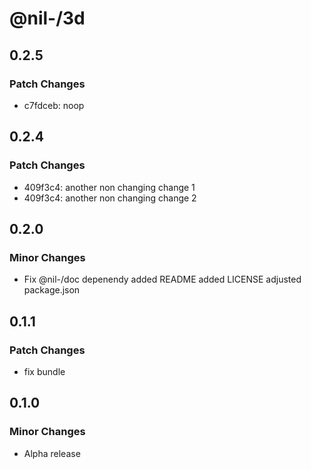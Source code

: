 # @nil-/3d

## 0.2.5

### Patch Changes

-   c7fdceb: noop

## 0.2.4

### Patch Changes

-   409f3c4: another non changing change 1
-   409f3c4: another non changing change 2

## 0.2.0

### Minor Changes

-   Fix @nil-/doc depenendy
    added README
    added LICENSE
    adjusted package.json

## 0.1.1

### Patch Changes

-   fix bundle

## 0.1.0

### Minor Changes

-   Alpha release
